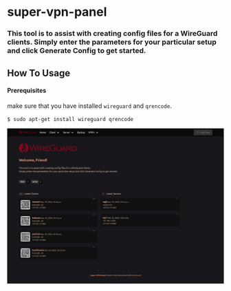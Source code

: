 # super-vpn-panel

### This tool is to assist with creating config files for a WireGuard clients. Simply enter the parameters for your particular setup and click Generate Config to get started.

## How To Usage
#### Prerequisites
make sure that you have installed `wireguard` and `qrencode`.
```
$ sudo apt-get install wireguard qrencode
```

![Super VPN Panel](https://github.com/moxart/super-vpn-panel/blob/main/screenshots/screenshot01.png)
